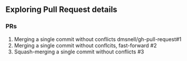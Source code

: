 ## Exploring Pull Request details

### PRs

 1. Merging a single commit without conflicts dmsnell/gh-pull-request#1
 2. Merging a single commit without conflcits, fast-forward #2
 3. Squash-merging a single commit without conflicts #3

